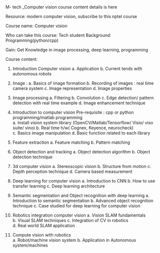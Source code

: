 M- tech _Computer vision course content details is here

Resource: modern computer vision, subscribe to this nptel course 

Course name: Computer vision

Who can take this course: 	Tech student 
Background: Programming(python/cpp)

Gain: Get Knowledge in image processing, deep learning, programming

Course  content: 
1.	Introduction Computer vision 
    a.	Application 
    b.	Current tends with autonomous robots
2.	Image : 
    a.	Basics of image formation
    b.	Recording of images : real time camera system
    c.	Image representation
    d.	Image properties 
3.	Image processing 
    a.	Filtering
    b.	Convolution
    c.	Edge detection/ pattern detection with real time example
    d.	Image enhancement technique
4.	Introduction to computer vision 
    Pre-requisite : cpp or python programming/matlab programming  
    a.	Install vision system library (OpenCV/Matlab/Tensorflow/ Visio/ viso suite/ vino)
    b.	Real time h/w( Cognex, Keyence, neurocheck)  
    c.	Basics image manipulation
    d.	Basic function related to each library
5.	Feature extraction 
    a.	Feature matching 
    b.	Pattern matching
6.	Object detection and tracking
    a.	Object detection algorithm 
    b.	Object detection technique
7.	3d computer vision
    a.	Stereoscopic vision 
    b.	Structure from motion
    c.	Depth perception technique
    d.	Camera based measurement

8.	Deep learning for computer vision
    a.	Introduction to CNN 
    b.	How to use transfer learning
    c.	Deep learning architecture
9.	Semantic segmentation and Object recognition with deep learning
    a.	Introduction to semantic segmentation
    b.	Advanced object recognition technique
    c.	Case studied for  deep learning for computer vision
10.	Robotics integration computer vision 
    a.	Vision SLAM fundamentals  
    b.	Visual SLAM techniques
    c.	Integration of CV in robotics  
    d.	Real world SLAM application 
11.	Compute vision with robotics  
    a.	Robot/machine vision system
    b.	Application in Autonomous system/machines 
